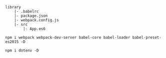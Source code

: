 
```
library
    |- .babelrc
    |- package.json
    |- webpack.config.js
    |- src
        |- App.es6
```

`npm i webpack webpack-dev-server babel-core babel-loader babel-preset-es2015 -D`

`npm i dotenv -D`
